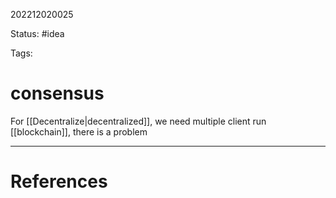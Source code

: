 202212020025

Status: #idea

Tags:

# consensus

For [[Decentralize|decentralized]], we need multiple client run [[blockchain]], there is a problem  

---
# References